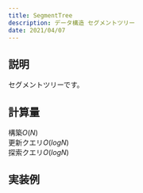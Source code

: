 ```yaml
---
title: SegmentTree
description: データ構造 セグメントツリー
date: 2021/04/07
---
```


## 説明
セグメントツリーです。

## 計算量
構築$O(N)$  
更新クエリ$O(logN)$  
探索クエリ$O(logN)$

## 実装例

```cpp import=/assets/Library/data-structure/segmenttree.cpp
```
